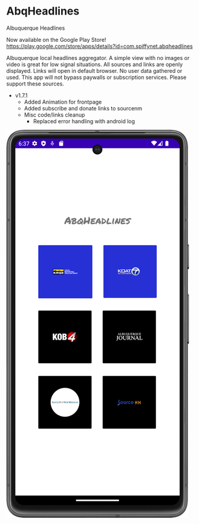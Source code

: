 # AbqHeadlines 
Albuquerque Headlines

Now available on the Google Play Store!
https://play.google.com/store/apps/details?id=com.spiffynet.abqheadlines

Albuquerque local headlines aggregator. A simple view with no images or video is great for low signal situations.
All sources and links are openly displayed. Links will open in default browser. No user data gathered or used.
This app will not bypass paywalls or subscription services. Please support these sources.

- v1.7.1
  - Added Animation for frontpage
  - Added subscribe and donate links to sourcenm
  - Misc code/links cleanup
    - Replaced error handling with android log

![Alt text](/Screenshot1.png "Screenshot1")